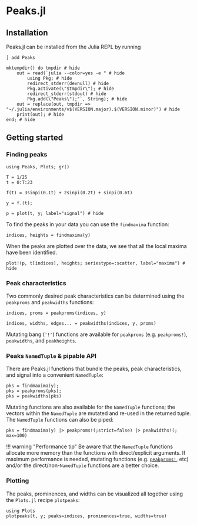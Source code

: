 # Peaks.jl

## Installation

Peaks.jl can be installed from the Julia REPL by running

```julia-repl
] add Peaks
```

```@example
mktempdir() do tmpdir # hide
    out = read(`julia --color=yes -e " # hide
        using Pkg; # hide
        redirect_stderr(devnull) # hide
        Pkg.activate(\"$tmpdir\"); # hide
        redirect_stderr(stdout) # hide
        Pkg.add(\"Peaks\");"`, String); # hide
    out = replace(out, tmpdir => "~/.julia/environments/v$(VERSION.major).$(VERSION.minor)") # hide
    print(out); # hide
end; # hide
```

## Getting started

### Finding peaks

```@setup tutorial
using Peaks, Plots; gr()

T = 1/25
t = 0:T:23

f(t) = 3sinpi(0.1t) + 2sinpi(0.2t) + sinpi(0.6t)

y = f.(t);
```

```@example tutorial
p = plot(t, y; label="signal") # hide
```

To find the peaks in your data you can use the `findmaxima` function:

```@repl tutorial
indices, heights = findmaxima(y)
```

When the peaks are plotted over the data, we see that all the local maxima have been identified.

```@example tutorial
plot!(p, t[indices], heights; seriestype=:scatter, label="maxima") # hide
```

### Peak characteristics

Two commonly desired peak characteristics can be determined using the `peakproms` and `peakwidths` functions:

```@repl tutorial
indices, proms = peakproms(indices, y)

indices, widths, edges... = peakwidths(indices, y, proms)
```

Mutating bang (`'!'`) functions are available for `peakproms` (e.g. `peakproms!`),
`peakwidths`, and `peakheights`.

### Peaks `NamedTuple` & pipable API

There are Peaks.jl functions that bundle the peaks, peak characteristics, and signal into a convenient `NamedTuple`:

```@repl tutorial
pks = findmaxima(y);
pks = peakproms(pks);
pks = peakwidths(pks)
```

Mutating functions are also available for the `NamedTuple` functions; the vectors within the
`NamedTuple` are mutated and re-used in the returned tuple. The `NamedTuple` functions can also be piped:

```@repl tutorial
pks = findmaxima(y) |> peakproms!(;strict=false) |> peakwidths!(; max=100)
```

!!! warning "Performance tip"
    Be aware that the `NamedTuple` functions allocate more memory than the functions with
    direct/explicit arguments. If maximum performance is needed, mutating functions (e.g.
    [`peakproms!`](@ref), etc) and/or the direct/non-`NamedTuple` functions are a better choice.

### Plotting

The peaks, prominences, and widths can be visualized all together using the `Plots.jl`
recipe `plotpeaks`:

```@example tutorial
using Plots
plotpeaks(t, y; peaks=indices, prominences=true, widths=true)
```

